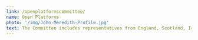```yaml
---
link: /openplatformscommittee/
name: Open Platforms
photo: '/img/John-Meredith-Profile.jpg'
text: The Committee includes representatives from England, Scotland, Ireland, Northern Ireland and Wales. The purpose of the Open Platform Committee is to drive and influence the development and quality improvement of open and shared clinical content and curate the architecture of open platforms for eHealth projects via a collaborative community. The Committee will encourage and facilitate their use in real world implementations. The committee will provide the technical tools, plus professional support and assurance to those responsible for and involved in projects where clinical content is a factor. The Committee will promote open systems and standards for digital health and social care. They will support the aim to make the data, information and knowledge within IT systems open, shareable and computable. This will facilitate the creation of innovative digital services to transform the delivery of health and social care. The Committee is jointly chaired by a qualified and practising health professional and a non-clinical health informatics professional.
---
```

